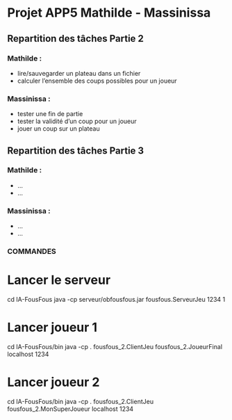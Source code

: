 # Projet APP5 Mathilde - Massinissa

## Repartition des tâches Partie 2 

### Mathilde :
* lire/sauvegarder un plateau dans un fichier
* calculer l’ensemble des coups possibles pour un joueur

### Massinissa :
* tester une fin de partie
* tester la validité d’un coup pour un joueur
* jouer un coup sur un plateau


## Repartition des tâches Partie 3

### Mathilde :
* ...
* ...

### Massinissa :
* ...
* ...

### COMMANDES
# Lancer le serveur
cd IA-FousFous
java -cp serveur/obfousfous.jar fousfous.ServeurJeu 1234 1

# Lancer joueur 1
cd IA-FousFous/bin
java -cp . fousfous_2.ClientJeu fousfous_2.JoueurFinal localhost 1234

# Lancer joueur 2
cd IA-FousFous/bin
java -cp . fousfous_2.ClientJeu fousfous_2.MonSuperJoueur localhost 1234

